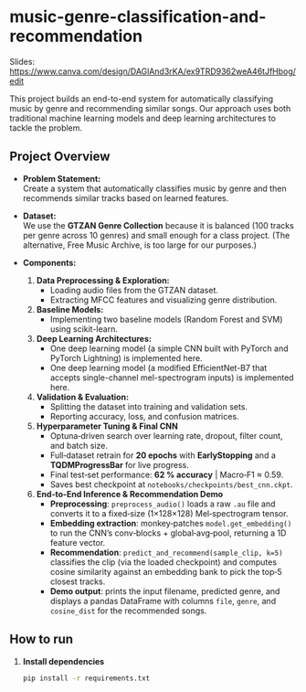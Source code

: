﻿# music-genre-classification-and-recommendation

Slides: https://www.canva.com/design/DAGlAnd3rKA/ex9TRD9362weA46tJfHbog/edit

This project builds an end-to-end system for automatically classifying music by genre and recommending similar songs. Our approach uses both traditional machine learning models and deep learning architectures to tackle the problem.

## Project Overview

- **Problem Statement:**  
  Create a system that automatically classifies music by genre and then recommends similar tracks based on learned features.

- **Dataset:**  
  We use the **GTZAN Genre Collection** because it is balanced (100 tracks per genre across 10 genres) and small enough for a class project. (The alternative, Free Music Archive, is too large for our purposes.)

- **Components:**  
  1. **Data Preprocessing & Exploration:**  
     - Loading audio files from the GTZAN dataset.
     - Extracting MFCC features and visualizing genre distribution.
  2. **Baseline Models:**  
     - Implementing two baseline models (Random Forest and SVM) using scikit-learn.
  3. **Deep Learning Architectures:**  
     - One deep learning model (a simple CNN built with PyTorch and PyTorch Lightning) is implemented here.
     - One deep learning model (a modified EfficientNet-B7 that accepts single-channel mel-spectrogram inputs) is implemented here.
  4. **Validation & Evaluation:**  
     - Splitting the dataset into training and validation sets.
     - Reporting accuracy, loss, and confusion matrices.
  5. **Hyperparameter Tuning & Final CNN**  
     - Optuna‑driven search over learning rate, dropout, filter count, and batch size.  
     - Full‑dataset retrain for **20 epochs** with **EarlyStopping** and a **TQDMProgressBar** for live progress.  
     - Final test‑set performance: **62 % accuracy** | Macro‑F1 ≈ 0.59.  
     - Saves best checkpoint at `notebooks/checkpoints/best_cnn.ckpt`.
  6. **End‑to‑End Inference & Recommendation Demo**  
     - **Preprocessing**: `preprocess_audio()` loads a raw `.au` file and converts it to a fixed‑size (1×128×128) Mel‑spectrogram tensor.  
     - **Embedding extraction**: monkey‑patches `model.get_embedding()` to run the CNN’s conv‑blocks + global‑avg‑pool, returning a 1D feature vector.  
     - **Recommendation**: `predict_and_recommend(sample_clip, k=5)` classifies the clip (via the loaded checkpoint) and computes cosine similarity against an embedding bank to pick the top‑5 closest tracks.  
     - **Demo output**: prints the input filename, predicted genre, and displays a pandas DataFrame with columns `file`, `genre`, and `cosine_dist` for the recommended songs.  

## How to run

1. **Install dependencies**  
   ```bash
   pip install -r requirements.txt
